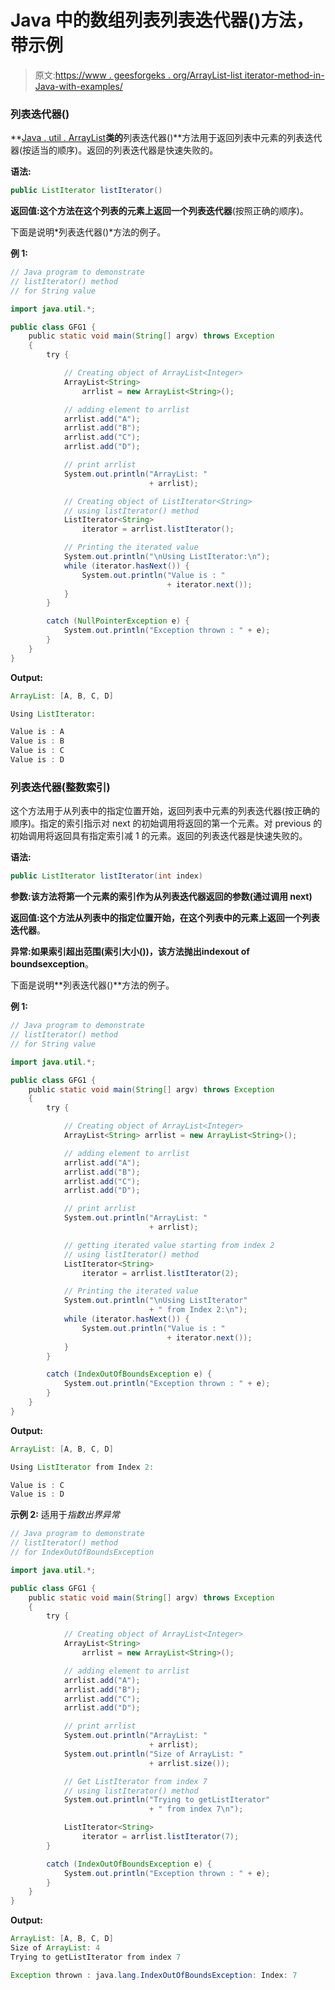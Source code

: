 # Java 中的数组列表列表迭代器()方法，带示例

> 原文:[https://www . geesforgeks . org/ArrayList-list iterator-method-in-Java-with-examples/](https://www.geeksforgeeks.org/arraylist-listiterator-method-in-java-with-examples/)

### 列表迭代器()

**[Java . util . ArrayList](https://www.geeksforgeeks.org/arraylist-in-java/)**类的**列表迭代器()**方法用于返回列表中元素的列表迭代器(按适当的顺序)。返回的列表迭代器是快速失败的。

**语法:**

```java
public ListIterator listIterator()
```

**返回值:**这个方法在这个列表的元素上返回一个**列表迭代器**(按照正确的顺序)。

下面是说明*列表迭代器()*方法的例子。

**例 1:**

```java
// Java program to demonstrate
// listIterator() method
// for String value

import java.util.*;

public class GFG1 {
    public static void main(String[] argv) throws Exception
    {
        try {

            // Creating object of ArrayList<Integer>
            ArrayList<String>
                arrlist = new ArrayList<String>();

            // adding element to arrlist
            arrlist.add("A");
            arrlist.add("B");
            arrlist.add("C");
            arrlist.add("D");

            // print arrlist
            System.out.println("ArrayList: "
                               + arrlist);

            // Creating object of ListIterator<String>
            // using listIterator() method
            ListIterator<String>
                iterator = arrlist.listIterator();

            // Printing the iterated value
            System.out.println("\nUsing ListIterator:\n");
            while (iterator.hasNext()) {
                System.out.println("Value is : "
                                   + iterator.next());
            }
        }

        catch (NullPointerException e) {
            System.out.println("Exception thrown : " + e);
        }
    }
}
```

**Output:**

```java
ArrayList: [A, B, C, D]

Using ListIterator:

Value is : A
Value is : B
Value is : C
Value is : D

```

### 列表迭代器(整数索引)

这个方法用于从列表中的指定位置开始，返回列表中元素的列表迭代器(按正确的顺序)。指定的索引指示对 next 的初始调用将返回的第一个元素。对 previous 的初始调用将返回具有指定索引减 1 的元素。返回的列表迭代器是快速失败的。

**语法:**

```java
public ListIterator listIterator(int index)
```

**参数:**该方法将第一个元素的**索引作为从列表迭代器返回的参数(通过调用 next)**

**返回值:**这个方法从列表中的指定位置开始，在这个列表中的元素上返回一个**列表迭代器**。

**异常:**如果索引超出范围(索引大小())，该方法抛出**indexout of boundsexception**。

下面是说明**列表迭代器()**方法的例子。

**例 1:**

```java
// Java program to demonstrate
// listIterator() method
// for String value

import java.util.*;

public class GFG1 {
    public static void main(String[] argv) throws Exception
    {
        try {

            // Creating object of ArrayList<Integer>
            ArrayList<String> arrlist = new ArrayList<String>();

            // adding element to arrlist
            arrlist.add("A");
            arrlist.add("B");
            arrlist.add("C");
            arrlist.add("D");

            // print arrlist
            System.out.println("ArrayList: "
                               + arrlist);

            // getting iterated value starting from index 2
            // using listIterator() method
            ListIterator<String>
                iterator = arrlist.listIterator(2);

            // Printing the iterated value
            System.out.println("\nUsing ListIterator"
                               + " from Index 2:\n");
            while (iterator.hasNext()) {
                System.out.println("Value is : "
                                   + iterator.next());
            }
        }

        catch (IndexOutOfBoundsException e) {
            System.out.println("Exception thrown : " + e);
        }
    }
}
```

**Output:**

```java
ArrayList: [A, B, C, D]

Using ListIterator from Index 2:

Value is : C
Value is : D

```

**示例 2:** 适用于*指数出界异常*

```java
// Java program to demonstrate
// listIterator() method
// for IndexOutOfBoundsException

import java.util.*;

public class GFG1 {
    public static void main(String[] argv) throws Exception
    {
        try {

            // Creating object of ArrayList<Integer>
            ArrayList<String>
                arrlist = new ArrayList<String>();

            // adding element to arrlist
            arrlist.add("A");
            arrlist.add("B");
            arrlist.add("C");
            arrlist.add("D");

            // print arrlist
            System.out.println("ArrayList: "
                               + arrlist);
            System.out.println("Size of ArrayList: "
                               + arrlist.size());

            // Get ListIterator from index 7
            // using listIterator() method
            System.out.println("Trying to getListIterator"
                               + " from index 7\n");

            ListIterator<String>
                iterator = arrlist.listIterator(7);
        }

        catch (IndexOutOfBoundsException e) {
            System.out.println("Exception thrown : " + e);
        }
    }
}
```

**Output:**

```java
ArrayList: [A, B, C, D]
Size of ArrayList: 4
Trying to getListIterator from index 7

Exception thrown : java.lang.IndexOutOfBoundsException: Index: 7

```